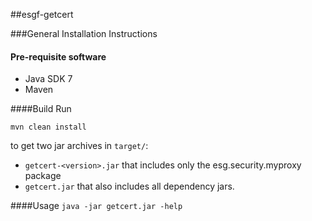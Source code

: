##esgf-getcert

###General Installation Instructions

#### Pre-requisite software

* Java SDK 7
* Maven

####Build
Run

`mvn clean install`

to get two jar archives in `target/`:
* `getcert-<version>.jar` that includes only the esg.security.myproxy package
* `getcert.jar` that also includes all dependency jars.

####Usage
`java -jar getcert.jar -help`
